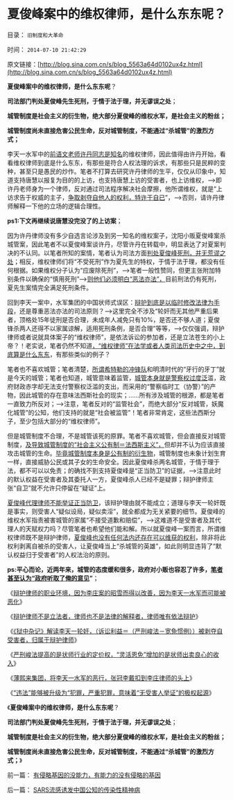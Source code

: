 # 夏俊峰案中的维权律师，是什么东东呢？

目录： `旧制度和大革命` 

时间： `2014-07-10 21:42:29` 

原文链接：[http://blog.sina.com.cn/s/blog_5563a64d0102ux4z.html](http://blog.sina.com.cn/s/blog_5563a64d0102ux4z.html)

**夏俊峰案中的维权律师，是什么东东呢**？

**司法部门判处夏俊峰先生死刑，于情于法于理，并无谬误之处**；

**城管制度是社会主义的衍生物，绝大部分夏俊峰的维权水军，是社会主义的粉丝；**

**城管制度尚未直接危害公民生命，反对城管制度，不能通过“杀城管”的激烈方式；**



李天一水军中的[前语文老师许丹同志是知名](../../../2014/6/11/李天一水军中的“维权律师”许丹.md)的维权律师，因此值得由许丹开始，看看维权律师到底是什么东东，有那些是符合人权法理的诉求，有那些只是民粹的变种，甚至只是愚民的炒作。笔者不打算去研究许丹律师的生平，仅仅从印象中，知道支持唐慧以报复为目的的上访，也支持唐慧上访的受害者，也上访维权，——>即许丹老师身为一个律师，反对通过司法程序解决社会摩擦，他所谓维权，就是“上访求告于权威的主子，[争取剥夺自他人的权利，特许于自已](../../../2013/9/13/权利是广泛被剥夺后，重新授予少数人的权益.md)”，——>否则，请许丹律师解释一下他的立场的逻辑合理性。

**ps1:下文再继续说唐慧没完没了的上访案**；

因为许丹律师没有多少自选言论涉及到另一知名的维权案子，沈阳小贩夏俊峰案杀城管案，因此笔者不以夏俊峰案谈许丹，尽管许丹在转载中，明显表达了对夏案判决的不认同。以笔者所知的案情，笔者认为司法方面[判处夏俊峰死刑，并无荒谬之处](../../../2009/8/19/法制“不公平”不是暴力颠覆法制框架的理由.md)；相反，维权律师们将“不受死刑”作为夏先生的特权，于情于法于理，都没有任何根据。如果维权分子认为“应废除死刑”，——>笔者一般性赞同，但更主张附加特别条件以确保的“慎用死刑”——>[则他们必须明白“恶法亦法”，](../../../2009/8/19/追求民主法制者，自已首先要尊重法制框架.md)目前刑法仍有死刑，夏先生案情完全满足死刑条件。

回到李天一案中，水军集团的中国状师式误区：[辩护到底是以临时修改法律为手段](../../../2014/7/1/被薄熙来集团抹黑的李庄，被李天一水军抹黑的辩护律师.md)，还是尊重恶法亦法的司法原则？——>这里完全不涉及“轮奸而无其他严重后果者，顶格处15年徒刑是否合理，未成年人减免只有10%，是否还不够人道；夏俊锋杀两人还得不以家属谅解，适用死刑条例，是否合理”等等，——>仅仅强调，辩护律师或者说就具体案子的“维权律师”，是依法诉讼的参加者，还是立法苍生的小上帝？！老实说，笔者仍然不知道[，“维权律师”在法学或者人类司法历史中之中，到底算是什么东东](../../../2013/10/18/道德治国观念下的伪命题和真左棍.md)，有那些类似的例子？

笔者也不喜欢城管；笔者清楚，[所谓希特勒的冲锋队](../../../2012/12/25/学雷锋做好事的冲锋队和德国女性垂青的雷锋精神.md)和明清时代的“牙行的牙丁”就是今天的城管；笔者也知道，城管意味着监管，[城管本身就是警察权过度泛](../../../2014/5/22/警察权执罚需要被罚人自愿，警察权化的司法权力特色.md)滥，政府财政赤字却无法支付警察权泛滥的支出，而采用的“警察临时工（协警）”的产物，因此城管的存在意味法西斯社会的现实；……所有涉及城管的根源，都是笔者一直致力所反对；——>注意，笔者反对的“监管社会”，而绝大部分“反对城管，妖魔化城管”的公知，他们支持的就是“社会被监管”！笔者非常肯定，这些法西斯分子，至少包括大部分的“维权律师”。

但是城管制度不合理，不是城管该死的原罪。笔者不喜欢城管，但会直接反对城管制度，[及导致城管制度的“社会主义公有制＝法西斯主义”，](../../../2012/12/2/“政府（司法）无所不管”的衍生成本常常被忽略.md)但却并不认为应该直接攻击城管的生命。[毕竟城管制度本身是公有制的衍生物](../../../2013/6/22/临时工发飚，反户籍制度概念混乱的借题发挥.md)，城管制度也未象计划生育一样，直接威胁公民或其子女的生命安全。因此夏俊峰杀两名城管，于情于理于法，都不可以以免责；的确找不到支持夏俊峰是“正当防卫”的证据，——>注意此时的默认权益在受害者及其委托人一方，夏俊峰杀人已经不是疑罪；辩护律师主张“自卫”就不允许只停留在“疑证”上。

[夏俊峰代理律师不能举证正当防卫](../../../2011/2/6/人权法治的汰恶留善“恶法能除”.md)，该辩护理由就不能成立；道理与李天一轮奸既是事实，则受害人“疑似设局，疑似卖淫”，就全都成为无关紧要的细节。夏俊峰的维权水军指责被害城管的家属“不接受道歉和赔偿”，——>这难道不是受害者及其代理人的天赋权力吗？尽管笔者也希望他们能和解。所以就夏俊峰一案而言，所谓维权律师既不是辩护律师，[夏俊峰也没有任何法内还存在可以维获的权利](../../../2012/12/4/民主社会的“犯罪”是罪犯自主选择的预定惩罚；.md)，除非将此权利剥离自被杀的受害人，让夏俊峰当上“杀城管的英雄”，如此则明显违背了“默认权益归于受害者”的人权法治的原则。

**ps:平心而论，近两年来，城管的态度缓和很多，政府对小贩也容忍了许多，[笔者甚至认为“政府听取了俺的意见](../../../2012/9/24/小贩民营能坑你几个钱？苏联崩溃的大熊市.md)”**；

《[辩护律师的职业环境，因为李庄案的昭雪而得以改善，因为李天一水军而可能被恶化](../../../2014/6/30/李天一水军的法学教授们或应全体剖腹自尽！.md)》

《[辩护律师不是立法者，律师也不是法律的解释者，律师唯有依法辩护](../../../2014/7/1/被薄熙来集团抹黑的李庄，被李天一水军抹黑的辩护律师.md)》

《[《狱中杂记》解读李天一轮奸，（诉讼利益＝（严刑峻法－宽免惯例））被剥夺自受害者，归属于辩护律师](../../../2014/7/2/《狱中杂记》解读，李天一案律师的潜规则，受害人的被潜规则；.md)》

《[严刑峻法提高的是状师行业的定价权，“灵活恩免”增加的是状师出卖良心的收入](../../../2014/7/5/《狱中杂记》详解李天一水军“法律专家”的人类行为；.md)》

《[薄熙来集团，将李天一水军的恶行，张冠李戴扣到李庄律师的头上](../../../2014/7/6/薄熙来和李天一水军集团的张冠李戴，移花接木.md)》

《[“违法”能够被升级为“犯罪，严重犯罪，意味着“无受害人举证”的极权起源](../../../2014/7/6/李庄案到李天一，受害人举证观察违法犯罪，及律师伪证罪.md)》

《**夏俊峰案中的维权律师，是什么东东呢**？

**司法部门判处夏俊峰先生死刑，于情于法于理，并无谬误之处**；

**城管制度是社会主义的衍生物，绝大部分夏俊峰的维权水军，是社会主义的粉丝；**

**城管制度尚未直接危害公民生命，反对城管制度，不能通过“杀城管”的激烈方式；**》

前一篇： [有侵略基因的没能力，有能力的没有侵略的基因](../../../2014/7/12/有侵略基因的没能力，有能力的没有侵略的基因.md)

后一篇： [SARS流感诱发中国公知的传染性精神病](../../../2014/7/9/SARS流感诱发中国公知的传染性精神病.md)

